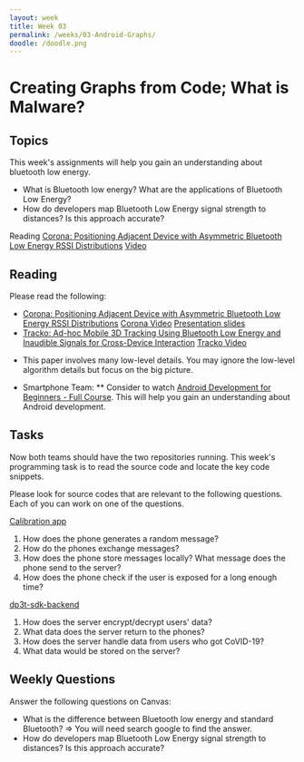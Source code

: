 ```yaml
---
layout: week
title: Week 03
permalink: /weeks/03-Android-Graphs/
doodle: /doodle.png
---
```


# Creating Graphs from Code; What is Malware?

## Topics

This week's assignments will help you gain an understanding about bluetooth low energy.
* What is Bluetooth low energy? What are the applications of Bluetooth Low Energy? 
* How do developers map Bluetooth Low Energy signal strength to distances? Is this approach accurate?

Reading [Corona: Positioning Adjacent Device with Asymmetric Bluetooth Low Energy RSSI Distributions](http://haojianj.in/resource/pdf/corona_uist_paper.pdf) [Video](https://vimeo.com/149240808)



## Reading

Please read the following:
*  [Corona: Positioning Adjacent Device with Asymmetric Bluetooth Low Energy RSSI Distributions](http://haojianj.in/resource/pdf/corona_uist_paper.pdf) [Corona Video](https://vimeo.com/149240808) [Presentation slides](http://haojianj.in/resource/pdf/corona_uist_presentation.pdf)
*  [Tracko: Ad-hoc Mobile 3D Tracking Using Bluetooth Low Energy and Inaudible Signals for Cross-Device Interaction](https://www.christianholz.net/2015-uist15-jin_holz_hornbaek-tracko-ad-hoc_mobile_3d_tracking_using_bluetooth_low_energy_and_inaudible_signals_for_cross-device_interaction.pdf) [Tracko Video](https://www.youtube.com/watch?v=GIZtf4uGZOM) 
  - This paper involves many low-level details. You may ignore the low-level algorithm details but focus on the big picture.

* Smartphone Team: 
    ** Consider to watch [Android Development for Beginners - Full Course](https://www.youtube.com/watch?v=fis26HvvDII). This will help you gain an understanding about Android development. 
  

## Tasks

Now both teams should have the two repositories running. This week's programming task is to read the source code and locate the key code snippets.


Please look for source codes that are relevant to the following questions. Each of you can work on one of the questions. 


[Calibration app](https://github.com/DP-3T/dp3t-sdk-android) 

1. How does the phone generates a random message? 
2. How do the phones exchange messages?
3. How does the phone store messages locally? What message does the phone send to the server? 
4. How does the phone check if the user is exposed for a long enough time?


[dp3t-sdk-backend](https://github.com/DP-3T/dp3t-sdk-backend)

1. How does the server encrypt/decrypt users' data?
2. What data does the server return to the phones?
3. How does the server handle data from users who got CoVID-19?
4. What data would be stored on the server?


## Weekly Questions

Answer the following questions on Canvas:

* What is the difference between Bluetooth low energy and standard Bluetooth? => You will need search google to find the answer. 
* How do developers map Bluetooth Low Energy signal strength to distances? Is this approach accurate? 

